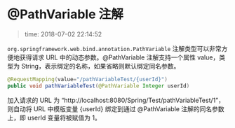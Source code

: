 # @PathVariable 注解
>time: 2018-07-02 22:14:52

`org.springframework.web.bind.annotation.PathVariable` 注解类型可以非常方便地获得请求 URL 中的动态参数。@PathVariable 注解支持一个属性 value，类型为 String，表示绑定的名称，如果省略则默认绑定同名参数。

```java
@RequestMapping(value="/pathVariableTest/{userId}")
public void pathVariableTest(@PathVariable Integer userId)
```

加入请求的 URL 为 “http://localhost:8080/Spring/Test/pathVariableTest/1”，则自动将 URL 中模版变量 {userId} 绑定到通过 @PathVariable 注解的同名参数上，即 userId 变量将被赋值为 1。
